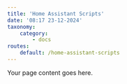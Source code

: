 ```yaml
---
title: 'Home Assistant Scripts'
date: '08:17 23-12-2024'
taxonomy:
    category:
        - docs
routes:
    default: /home-assistant-scripts
---
```


Your page content goes here.